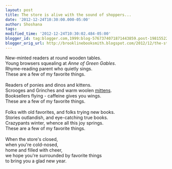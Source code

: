 ```yaml
---
layout: post
title: The store is alive with the sound of shoppers...
date: '2012-12-24T10:30:00.000-05:00'
author: Shoshana
tags: 
modified_time: '2012-12-24T10:30:02.484-05:00'
blogger_id: tag:blogger.com,1999:blog-5767374071871443859.post-1981552274619895969
blogger_orig_url: http://brooklinebooksmith.blogspot.com/2012/12/the-store-is-alive-with-sound-of.html
---
```


New-minted readers at round wooden tables.<br />Young browsers squealing at <i>Anne of Green Gables</i>.<br />Rhyme-reading parent who quietly sings.<br />These are a few of my favorite things.<br /><br />Readers of ponies and dinos and kittens.<br />Scrooges and Grinches and warm woolen <a href="http://www.brooklinebooksmith-shop.com/book/9780399252969">mittens</a>.<br />Booksellers flying - caffeine gives you wings.<br />These are a few of my favorite things.<br /><br />Folks with old favorites, and folks trying new books.<br />Stories outlandish, and eye-catching true books.<br />Crazypants winter, whence all this joy springs.<br />These are a few of my favorite things.<br /><br />When the store's closed,<br />when you're cold-nosed,<br />home and filled with cheer,<br />we hope you're surrounded by favorite things<br />to bring you a glad new year.<br /><br /><br />